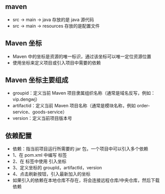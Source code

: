 ## maven
* src -> main -> java 存放的是 java 源代码
* src -> main -> resources 存放的是配置文件

## Maven 坐标
* Maven 中的坐标是资源的唯一标识，通过该坐标可以唯一定位资源位置
* 使用坐标来定义项目或引入项目中需要的依赖

## Maven 坐标主要组成
* groupid：定义当前 Maven 项目隶属组织名称（通常是域名反写，例如：vip.dengwj）
* artifactid：定义当前 Maven 项目名称（通常是模块名称，例如 order-service、goods-service）
* version：定义当前项目版本号

## 依赖配置
* 依赖：指当前项目运行所需要的 jar 包，一个项目中可以引入多个依赖
* 1、在 pom.xml 中编写 <dependencies> 标签
* 2、在 <dependencies> 标签中使用 <dependency> 引入坐标
* 3、定义坐标的 groupId，artifactId，version
* 4、点击刷新按钮，引入最新加入的坐标
* 如果引入的依赖在本地仓库不存在，将会连接远程仓库/中央仓库，然后下载依赖